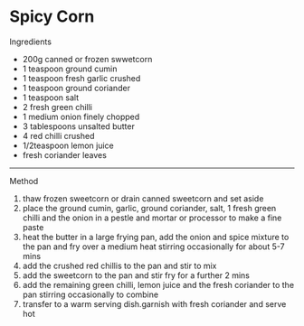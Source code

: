 # Spicy Corn

Ingredients

-   200g canned or frozen swwetcorn
-   1 teaspoon ground cumin
-   1 teaspoon fresh garlic crushed
-   1 teaspoon ground coriander
-   1 teaspoon salt
-   2 fresh green chilli
-   1 medium onion finely chopped
-   3 tablespoons unsalted butter
-   4 red chilli crushed
-   1/2teaspoon lemon juice
-   fresh coriander leaves

--------------------------------------------------------------------------------

Method

1.  thaw frozen sweetcorn or drain canned sweetcorn and set aside
2.  place the ground cumin, garlic, ground coriander, salt, 1 fresh green chilli
    and the onion in a pestle and mortar or processor to make a fine paste
3.  heat the butter in a large frying pan, add the onion and spice mixture to
    the pan and fry over a medium heat stirring occasionally for about 5-7 mins
4.  add the crushed red chillis to the pan and stir to mix
5.  add the sweetcorn to the pan and stir fry for a further 2 mins
6.  add the remaining green chilli, lemon juice and the fresh coriander to the
    pan stirring occasionally to combine
7.  transfer to a warm serving dish.garnish with fresh coriander and serve hot
